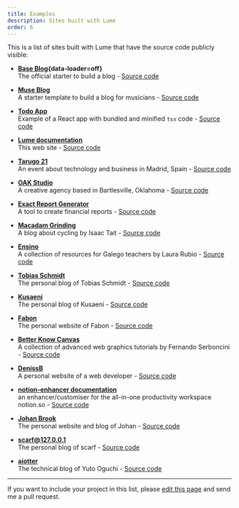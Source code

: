 ```yaml
---
title: Examples
description: Sites built with Lume
order: 6
---
```


This is a list of sites built with Lume that have the source code publicly
visible:

- **[Base Blog](https://lumeland.github.io/base-blog/){data-loader=off}**\
  The official starter to build a blog -
  [Source code](https://github.com/lumeland/base-blog)

- **[Muse Blog](https://lume-blog-muse.pages.dev/)**\
  A starter template to build a blog for musicians -
  [Source code](https://github.com/NeroBlackstone/lume-blog-muse)

- **[Todo App](https://lumeland.github.io/react-todo/)**\
  Example of a React app with bundled and minified `tsx` code -
  [Source code](https://github.com/lumeland/react-todo)

- **[Lume documentation](https://lumeland.github.io/)**\
  This web site - [Source code](https://github.com/lumeland/lumeland.github.io)

- **[Tarugo 21](https://tarugo21.netlify.app/)**\
  An event about technology and business in Madrid, Spain -
  [Source code](https://github.com/tarugoconf/tarugo21)

- **[OAK Studio](https://oakstudio.co/)**\
  A creative agency based in Bartlesville, Oklahoma -
  [Source code](https://github.com/bradeneast/oakstudio.co)

- **[Exact Report Generator](https://exact-report-generator.vercel.app/)**\
  A tool to create financial reports -
  [Source code](https://github.com/WilcoKruijer/ExactReportGenerator)

- **[Macadam Grinding](https://macadamgrinding.com/)**\
  A blog about cycling by Isaac Tait -
  [Source code](https://github.com/Isaac-Tait/macadamGrinding_denoStyle)

- **[Ensino](https://laurarubio.net/)**\
  A collection of resources for Galego teachers by Laura Rubio -
  [Source code](https://github.com/laura-rubio/ensino)

- **[Tobias Schmidt](https://tobiasschmidt.me/)**\
  The personal blog of Tobias Schmidt -
  [Source code](https://github.com/tobiasschmidt89/tobiasschmidt.me)

- **[Kusaeni](https://kusaeni.com/)**\
  The personal blog of Kusaeni -
  [Source code](https://notabug.org/kuspoes/kusaicom)

- **[Fabon](https://www.fabon.info/)**\
  The personal website of Fabon -
  [Source code](https://github.com/fabon-f/website)

- **[Better Know Canvas](https://canvas.rocks/)**\
  A collection of advanced web graphics tutorials by Fernando Serboncini -
  [Source code](https://github.com/fserb/bkc)

- **[DenissB](https://denissb.github.io/)**\
  A personal website of a web developer -
  [Source code](https://github.com/denissb/denissb.github.io)

- **[notion-enhancer documentation](https://notion-enhancer.github.io/)**\
  an enhancer/customiser for the all-in-one productivity workspace notion.so -
  [Source code](https://github.com/notion-enhancer/notion-enhancer.github.io)

- **[Johan Brook](https://johanbrook.com)**\
  The personal website and blog of Johan -
  [Source code](https://github.com/johanbrook/johanbrook.com)

- **[scarf@127.0.0.1](https://www.maribel.dev/)**\
  The personal blog of scarf -
  [Source code](https://github.com/scarf005/scarf005.github.com)

- **[aiotter](https://aiotter.com/)**\
  The technical blog of Yuto Oguchi -
  [Source code](https://github.com/aiotter/blog)

---

If you want to include your project in this list, please
[edit this page](https://github.com/lumeland/lumeland.github.io/edit/master/getting-started/examples.md)
and send me a pull request.
